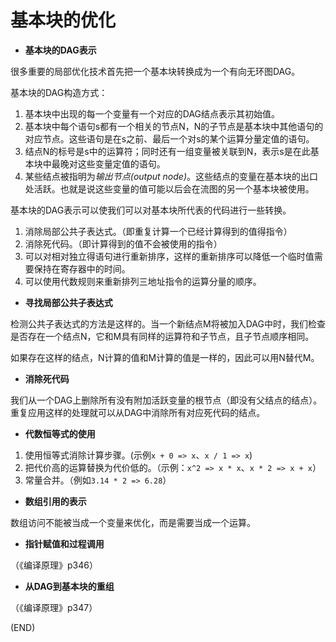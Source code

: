 # 基本块的优化    

- **基本块的DAG表示**    

很多重要的局部优化技术首先把一个基本块转换成为一个有向无环图DAG。    


基本块的DAG构造方式：    
1. 基本块中出现的每一个变量有一个对应的DAG结点表示其初始值。    
2. 基本块中每个语句s都有一个相关的节点N，N的子节点是基本块中其他语句的对应节点。这些语句是在s之前、最后一个对s的某个运算分量定值的语句。    
3. 结点N的标号是s中的运算符；同时还有一组变量被关联到N，表示s是在此基本块中最晚对这些变量定值的语句。    
4. 某些结点被指明为*输出节点(output node)*。这些结点的变量在基本块的出口处活跃。也就是说这些变量的值可能以后会在流图的另一个基本块被使用。    


基本块的DAG表示可以使我们可以对基本块所代表的代码进行一些转换。    
1. 消除局部公共子表达式。（即重复计算一个已经计算得到的值得指令）        
2. 消除死代码。（即计算得到的值不会被使用的指令）    
3. 可以对相对独立得语句进行重新排序，这样的重新排序可以降低一个临时值需要保持在寄存器中的时间。    
4. 可以使用代数规则来重新排列三地址指令的运算分量的顺序。    

- **寻找局部公共子表达式**      

检测公共子表达式的方法是这样的。当一个新结点M将被加入DAG中时，我们检查是否存在一个结点N，它和M具有同样的运算符和子节点，且子节点顺序相同。    

如果存在这样的结点，N计算的值和M计算的值是一样的，因此可以用N替代M。    


- **消除死代码**    

我们从一个DAG上删除所有没有附加活跃变量的根节点（即没有父结点的结点）。重复应用这样的处理就可以从DAG中消除所有对应死代码的结点。    


- **代数恒等式的使用**    

1. 使用恒等式消除计算步骤。(示例`x + 0 => x`、`x / 1 => x`)      
2. 把代价高的运算替换为代价低的。（示例：`x^2 => x * x`、`x * 2 => x + x`）    
3. 常量合并。（例如`3.14 * 2 => 6.28`）    


- **数组引用的表示**    

数组访问不能被当成一个变量来优化，而是需要当成一个运算。      


- **指针赋值和过程调用**    

（《编译原理》p346）    


- **从DAG到基本块的重组**    

（《编译原理》p347）    



(END)    